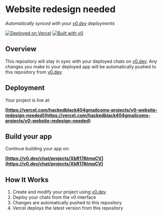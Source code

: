 # Website redesign needed

*Automatically synced with your [v0.dev](https://v0.dev) deployments*

[![Deployed on Vercel](https://img.shields.io/badge/Deployed%20on-Vercel-black?style=for-the-badge&logo=vercel)](https://vercel.com/hackedblack404gmailcoms-projects/v0-website-redesign-needed)
[![Built with v0](https://img.shields.io/badge/Built%20with-v0.dev-black?style=for-the-badge)](https://v0.dev/chat/projects/XbR17AtmqCV)

## Overview

This repository will stay in sync with your deployed chats on [v0.dev](https://v0.dev).
Any changes you make to your deployed app will be automatically pushed to this repository from [v0.dev](https://v0.dev).

## Deployment

Your project is live at:

**[https://vercel.com/hackedblack404gmailcoms-projects/v0-website-redesign-needed](https://vercel.com/hackedblack404gmailcoms-projects/v0-website-redesign-needed)**

## Build your app

Continue building your app on:

**[https://v0.dev/chat/projects/XbR17AtmqCV](https://v0.dev/chat/projects/XbR17AtmqCV)**

## How It Works

1. Create and modify your project using [v0.dev](https://v0.dev)
2. Deploy your chats from the v0 interface
3. Changes are automatically pushed to this repository
4. Vercel deploys the latest version from this repository